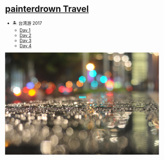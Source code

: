 # [painterdrown Travel](https://painterdrown.github.io/travel)

+ 🏝 台湾游 2017
	+ [Day 1](https://painterdrown.github.io/travel/taiwan2017/day1)
	+ [Day 2](https://painterdrown.github.io/travel/taiwan2017/day2)
	+ [Day 3](https://painterdrown.github.io/travel/taiwan2017/day3)
	+ [Day 4](https://painterdrown.github.io/travel/taiwan2017/day4)

![](index/images/beauty.jpg)
